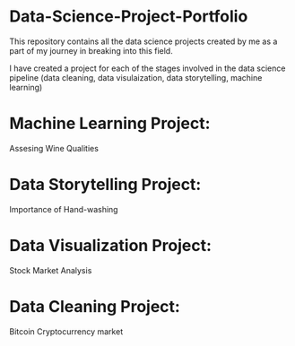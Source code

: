 # Data-Science-Project-Portfolio

This repository contains all the data science projects created by me as a part of my journey in breaking into this field.

I have created a project for each of the stages involved in the data science pipeline (data cleaning, data visulaization, data storytelling, machine learning)

# Machine Learning Project:
Assesing Wine Qualities

# Data Storytelling Project:
Importance of Hand-washing

# Data Visualization Project: 
Stock Market Analysis

# Data Cleaning Project:
Bitcoin Cryptocurrency market
